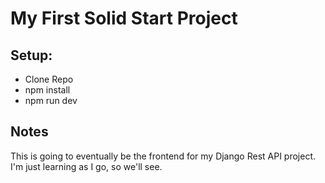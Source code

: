 # My First Solid Start Project

## Setup:
* Clone Repo
* npm install
* npm run dev

## Notes
This is going to eventually be the frontend for my Django Rest API project. I'm just learning as I go, so we'll see.
